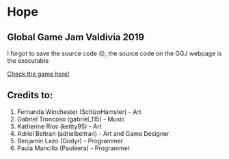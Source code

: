 # Hope
## Global Game Jam Valdivia 2019

I forgot to save the source code 😢, the source code on the GGJ webpage is the executable

[Check the game here!](https://globalgamejam.org/2019/games/hope)

## Credits to:
1. Fernanda Winchester (SchizoHamster) - Art
2. Gabriel Troncoso (gabriel_115) - Music
3. Katherine Ríos (keitty95) - Art
4. Adriel Beltran (adrielbeltran) - Art and Game Designer
5. Benjamin Lazo (Godyr) - Programmer
6. Paula Mancilla (Pauleera) - Programmer
